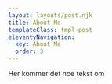 ```yaml
---
layout: layouts/post.njk
title: About Me
templateClass: tmpl-post
eleventyNavigation:
  key: About Me
  order: 3
---
```


Her kommer det noe tekst om
